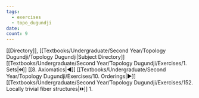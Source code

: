 ```yaml
---
tags:
  - exercises
  - topo_dugundji
date: 
count: 9
---
```

[[Directory]], [[Textbooks/Undergraduate/Second Year/Topology Dugundji/Topology Dugundji|Subject Directory]]
[[Textbooks/Undergraduate/Second Year/Topology Dugundji/Exercises/1. Sets|🞀🞀]] [[8. Axiomatics|◀]] [[Textbooks/Undergraduate/Second Year/Topology Dugundji/Exercises/10. Orderings|▶]] [[Textbooks/Undergraduate/Second Year/Topology Dugundji/Exercises/152. Locally trivial fiber structures|🞂🞂]]
1. 
